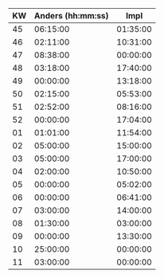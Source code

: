 KW|Anders (hh:mm:ss)|Impl
-|-|-
45|06:15:00|01:35:00
46|02:11:00|10:31:00
47|08:38:00|00:00:00
48|03:18:00|17:40:00
49|00:00:00|13:18:00
50|02:15:00|05:53:00
51|02:52:00|08:16:00
52|00:00:00|17:04:00
01|01:01:00|11:54:00
02|05:00:00|15:00:00
03|05:00:00|17:00:00
04|02:00:00|10:50:00
05|00:00:00|05:02:00
06|00:00:00|06:41:00
07|03:00:00|14:00:00
08|01:30:00|03:00:00
09|00:00:00|13:30:00
10|25:00:00|00:00:00
11|03:00:00|00:00:00

